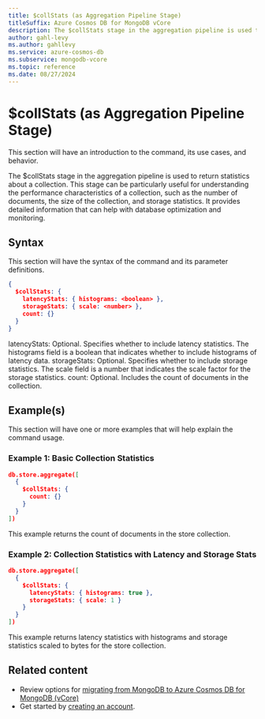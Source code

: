 ```yaml
---
title: $collStats (as Aggregation Pipeline Stage)
titleSuffix: Azure Cosmos DB for MongoDB vCore
description: The $collStats stage in the aggregation pipeline is used to return statistics about a collection.
author: gahl-levy
ms.author: gahllevy
ms.service: azure-cosmos-db
ms.subservice: mongodb-vcore
ms.topic: reference
ms.date: 08/27/2024
---
```


# $collStats (as Aggregation Pipeline Stage)
This section will have an introduction to the command, its use cases, and behavior.

The $collStats stage in the aggregation pipeline is used to return statistics about a collection. This stage can be particularly useful for understanding the performance characteristics of a collection, such as the number of documents, the size of the collection, and storage statistics. It provides detailed information that can help with database optimization and monitoring.

## Syntax
This section will have the syntax of the command and its parameter definitions.

```json
{
  $collStats: {
    latencyStats: { histograms: <boolean> },
    storageStats: { scale: <number> },
    count: {}
  }
}
```

latencyStats: Optional. Specifies whether to include latency statistics. The histograms field is a boolean that indicates whether to include histograms of latency data.
storageStats: Optional. Specifies whether to include storage statistics. The scale field is a number that indicates the scale factor for the storage statistics.
count: Optional. Includes the count of documents in the collection.

## Example(s)
This section will have one or more examples that will help explain the command usage.

### Example 1: Basic Collection Statistics
```json
db.store.aggregate([
  {
    $collStats: {
      count: {}
    }
  }
])
```

This example returns the count of documents in the store collection.

### Example 2: Collection Statistics with Latency and Storage Stats
```json
db.store.aggregate([
  {
    $collStats: {
      latencyStats: { histograms: true },
      storageStats: { scale: 1 }
    }
  }
])
```

This example returns latency statistics with histograms and storage statistics scaled to bytes for the store collection.

## Related content

- Review options for [migrating from MongoDB to Azure Cosmos DB for MongoDB (vCore)](../../migration-options.md)
- Get started by [creating an account](../../quickstart-portal.md).